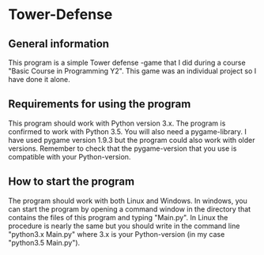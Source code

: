 # Tower-Defense

## General information

This program is a simple Tower defense -game that I did during a course "Basic Course in Programming Y2". This game was an individual project so I have done it alone.

## Requirements for using the program

This program should work with Python version 3.x. The program is confirmed to work with Python 3.5. You will also need a pygame-library. I have used pygame version 1.9.3 but the program could also work with older versions. Remember to check that the pygame-version that you use is compatible with your Python-version.

## How to start the program

The program should work with both Linux and Windows. In windows, you can start the program by opening a command window in the directory that contains the files of this program and typing "Main.py". In Linux the procedure is nearly the same but you should write in the command line "python3.x Main.py" where 3.x is your Python-version (in my case "python3.5 Main.py").
